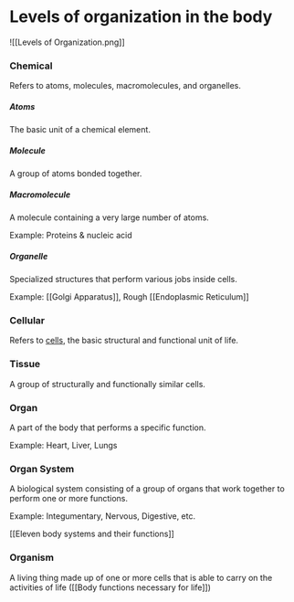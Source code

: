 # Levels of organization in the body

![[Levels of Organization.png]]

### Chemical

Refers to atoms, molecules, macromolecules, and organelles.


##### Atoms

The basic unit of a chemical element.


##### Molecule

A group of atoms bonded together.


##### Macromolecule

A molecule containing a very large number of atoms.

Example: Proteins & nucleic acid


##### Organelle

Specialized structures that perform various jobs inside cells.

Example: [[Golgi Apparatus]], Rough [[Endoplasmic Reticulum]]


### Cellular

Refers to [cells](Cell), the basic structural and functional unit of life.


### Tissue

A group of structurally and functionally similar cells.


### Organ

A part of the body that performs a specific function.

Example: Heart, Liver, Lungs


### Organ System

A biological system consisting of a group of organs that work together to perform one or more functions.

Example: Integumentary, Nervous, Digestive, etc.

[[Eleven body systems and their functions]]


### Organism

A living thing made up of one or more cells that is able to carry on the activities of life ([[Body functions necessary for life]])

